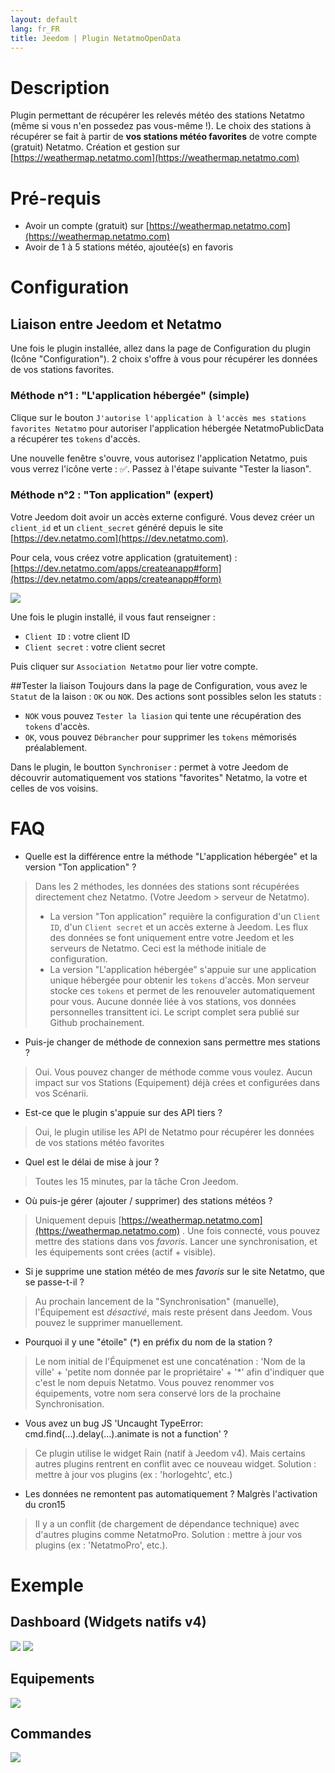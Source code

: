 ```yaml
---
layout: default
lang: fr_FR
title: Jeedom | Plugin NetatmoOpenData
---
```


# Description
Plugin permettant de récupérer les relevés météo des stations Netatmo (même si vous n'en possedez pas vous-même !). Le choix des stations à récupérer se fait à partir de **vos stations météo favorites** de votre compte (gratuit) Netatmo. Création et gestion sur [https://weathermap.netatmo.com](https://weathermap.netatmo.com)

# Pré-requis 
- Avoir un compte (gratuit) sur [https://weathermap.netatmo.com](https://weathermap.netatmo.com) 
- Avoir de 1 à 5 stations météo, ajoutée(s) en favoris

# Configuration

## Liaison entre Jeedom et Netatmo
Une fois le plugin installée, allez dans la page de Configuration du plugin (Icône "Configuration"). 2 choix s'offre à vous pour récupérer les données de vos stations favorites. 

### Méthode n°1 : "L'application hébergée" (simple)
Clique sur le bouton `J'autorise l'application à l'accès mes stations favorites Netatmo` pour autoriser l'application hébergée NetatmoPublicData a récupérer tes `tokens` d'accès. 

Une nouvelle fenêtre s'ouvre, vous autorisez l'application Netatmo, puis vous verrez l'icône verte : ✅. Passez à l'étape suivante "Tester la liason".

### Méthode n°2 : "Ton application" (expert)
Votre Jeedom doit avoir un accès externe configuré. 
Vous devez créer un `client_id` et un `client_secret` généré depuis le site [https://dev.netatmo.com](https://dev.netatmo.com).

Pour cela, vous créez votre application (gratuitement) : [https://dev.netatmo.com/apps/createanapp#form](https://dev.netatmo.com/apps/createanapp#form)

![](../screenshot/netatmo_clientid.png)

Une fois le plugin installé, il vous faut renseigner :

- `Client ID` : votre client ID
- `Client secret` : votre client secret

Puis cliquer sur `Association Netatmo` pour lier votre compte.

##Tester la liaison
Toujours dans la page de Configuration, vous avez le `Statut` de la laison : `OK` ou `NOK`. Des actions sont possibles selon les statuts :

- `NOK` vous pouvez `Tester la liasion` qui tente une récupération des `tokens` d'accès. 
- `OK`, vous pouvez `Débrancher` pour supprimer les `tokens` mémorisés préalablement.

Dans le plugin, le boutton `Synchroniser` : permet à votre Jeedom de découvrir automatiquement vos stations "favorites" Netatmo, la votre et celles de vos voisins. 

# FAQ
- Quelle est la différence entre la méthode "L'application hébergée" et la version "Ton application" ?
>Dans les 2 méthodes, les données des stations sont récupérées directement chez Netatmo. (Votre Jeedom > serveur de Netatmo). 
>- La version "Ton application" requière la configuration d'un `Client ID`, d'un `Client secret` et un accès externe à Jeedom. Les flux des données se font uniquement entre votre Jeedom et les serveurs de Netatmo. Ceci est la méthode initiale de configuration.
>- La version "L'application hébergée" s'appuie sur une application unique hébergée pour obtenir les `tokens` d'accès. Mon serveur stocke ces `tokens` et permet de les renouveler automatiquement pour vous. Aucune donnée liée à vos stations, vos données personnelles transittent ici. Le script complet sera publié sur Github prochainement.

- Puis-je changer de méthode de connexion sans permettre mes stations ?
>Oui. Vous pouvez changer de méthode comme vous voulez. Aucun impact sur vos Stations (Equipement) déjà crées et configurées dans vos Scénarii.

- Est-ce que le plugin s'appuie sur des API tiers ?
>Oui, le plugin utilise les API de Netatmo pour récupérer les données de vos stations météo favorites

- Quel est le délai de mise à jour ? 
> Toutes les 15 minutes, par la tâche Cron Jeedom. 

- Où puis-je gérer (ajouter / supprimer) des stations météos ? 
> Uniquement depuis [https://weathermap.netatmo.com](https://weathermap.netatmo.com) . Une fois connecté, vous pouvez mettre des stations dans vos *favoris*. 
>Lancer une synchronisation, et les équipements sont crées (actif + visible). 

- Si je supprime une station météo de mes *favoris* sur le site Netatmo, que se passe-t-il ? 
> Au prochain lancement de la "Synchronisation" (manuelle), l'Équipement est *désactivé*, mais reste présent dans Jeedom. Vous pouvez le supprimer manuellement.   

- Pourquoi il y une "étoile" (*) en préfix du nom de la station ?  
> Le nom initial de l'Équipmenet est une concaténation  : 'Nom de la ville' + 'petite nom donnée par le propriétaire' + '*' afin d'indiquer que c'est le nom depuis Netatmo. 
>Vous pouvez renommer vos équipements, votre nom sera conservé lors de la prochaine Synchronisation.   

- Vous avez un bug JS 'Uncaught TypeError: cmd.find(…).delay(…).animate is not a function' ? 
> Ce plugin utilise le widget Rain (natif à Jeedom v4). Mais certains autres plugins rentrent en conflit avec ce nouveau widget. 
> Solution : mettre à jour vos plugins (ex : 'horlogehtc', etc.)

- Les données ne remontent pas automatiquement ? Malgrès l'activation du cron15
> Il y a un conflit (de chargement de dépendance technique) avec d'autres plugins comme NetatmoPro. 
> Solution : mettre à jour vos plugins (ex : 'NetatmoPro', etc.). 
 

# Exemple

## Dashboard (Widgets natifs v4)
![](../screenshot/NetatmoOpenData_dashboard_widget_v2.png)
![](../screenshot/NetatmoOpenData_dashboard_widget.png)

## Equipements
![](../screenshot/NetatmoOpenData_equipment.png)

## Commandes
![](../screenshot/NetatmoOpenData_command.png)
